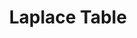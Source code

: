 ---
title: "Laplace Table"
published: true
morea_id: reading-laplacetable
morea_summary: "Reference when performing Laplace and inverse Laplace"
morea_url: /EETestsite/morea/topic-laplaceinitial/LaplaceTransformTable.PNG
morea_type: reading
morea_sort_order: 2
morea_labels:
  - Reference
---